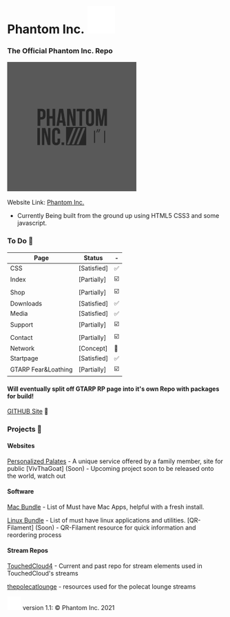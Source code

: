 #  Phantom Inc. <img src="images/phanicon-32x32.svg" />
### The Official Phantom Inc. Repo
<img src="images/phantom_inc.JPG" width="300" height="300" />

 Website Link: [Phantom Inc.](https://www.phantominc.net)
- Currently Being built from the ground up using HTML5 CSS3 and some javascript.

### To Do :memo:
Page | Status | -
-------- | -------- | --------
CSS | [Satisfied] | :white_check_mark:
Index | [Partially] | :ballot_box_with_check:
Shop | [Partially] | :ballot_box_with_check:
Downloads | [Satisfied] | :white_check_mark:
Media | [Satisfied] | :white_check_mark:
Support | [Partially] | :ballot_box_with_check:
Contact | [Partially] | :ballot_box_with_check:
Network | [Concept] | :arrows_counterclockwise:
Startpage | [Satisfied] | :white_check_mark:
GTARP Fear&Loathing | [Partially] | :ballot_box_with_check:

#### Will eventually split off GTARP RP page into it's own Repo with packages for build!

[GITHUB Site](https://jeremysmai.github.io/phantominc) :test_tube:
</br>

### Projects :open_file_folder:

#### Websites
[Personalized Palates](https://www.personalizedpalates.com) - A unique service offered by a family member, site for public
[VivThaGoat] (Soon) - Upcoming project soon to be released onto the world, watch out

#### Software
[Mac Bundle](https://github.com/jeremysmai/JDsMacBundle) - List of Must have Mac Apps, helpful with a fresh install.

[Linux Bundle](https://github.com/jeremysmai/JDsLinuxBundle) - List of must have linux applications and utilities.
[QR-Filament] (Soon) - QR-Filament resource for quick information and reordering process

#### Stream Repos
[TouchedCloud4](https://github.com/jeremysmai/TouchedCloud4) - Current and past repo for stream elements used in TouchedCloud's streams

[thepolecatlounge](https://github.com/jeremysmai/thepolecatlounge) - resources used for the polecat lounge streams
</br>



<img src="images/phanicon-bw.svg"/> version 1.1: &copy; Phantom Inc. 2021
